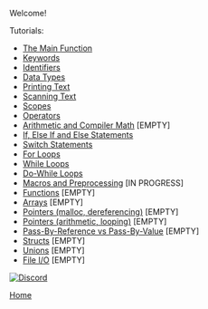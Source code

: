 Welcome!

Tutorials:
- [The Main Function](tutorials/C_main_function.md)
- [Keywords](tutorials/C_keywords.md)
- [Identifiers](tutorials/C_identifiers.md)
- [Data Types](tutorials/C_data_types.md)
- [Printing Text](tutorials/C_printing_text.md)
- [Scanning Text](tutorials/C_scanning_text.md)
- [Scopes](tutorials/C_scopes.md)
- [Operators](tutorials/C_operators.md)
- [Arithmetic and Compiler Math](tutorials/C_math.md) [EMPTY]
- [If, Else If and Else Statements](tutorials/C_if_elseif_else.md)
- [Switch Statements](tutorials/C_switch.md)
- [For Loops](tutorials/C_for_loop.md)
- [While Loops](tutorials/C_while_loop.md)
- [Do-While Loops](tutorials/C_do_while_loop.md)
- [Macros and Preprocessing](tutorials/C_macros_preprocessing.md) [IN PROGRESS]
- [Functions](tutorials/C_functions.md) [EMPTY]
- [Arrays](tutorials/C_arrays.md) [EMPTY]
- [Pointers (malloc, dereferencing)](tutorials/C_pointers_part1.md) [EMPTY]
- [Pointers (arithmetic, looping)](tutorials/C_pointers_part2.md) [EMPTY]
- [Pass-By-Reference vs Pass-By-Value](tutorials/C_pointers_part3.md) [EMPTY]
- [Structs](tutorials/C_structs.md) [EMPTY]
- [Unions](tutorials/C_unions.md) [EMPTY]
- [File I/O](tutorials/C_files.md) [EMPTY]

[![Discord](https://img.shields.io/discord/609993365832073217?color=7289da&label=discord)](https://discord.gg/Sw3npy4)

[Home](https://bvanseg.github.io)